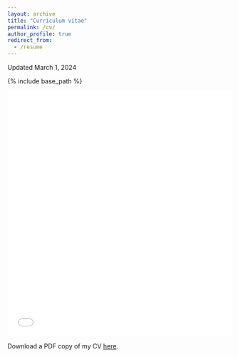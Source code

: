 ```yaml
---
layout: archive
title: "Curriculum vitae"
permalink: /cv/
author_profile: true
redirect_from:
  - /resume
---
```


Updated March 1, 2024

{% include base_path %}

<iframe src="/files/pdfs/NasimehBahmanianCV.pdf" width="100%" height="550" frameborder="no" border="0" marginwidth="0" marginheight="0"></iframe>



Download a PDF copy of my CV [here](/files/pdfs/NasimehBahmanianCV.pdf). 

